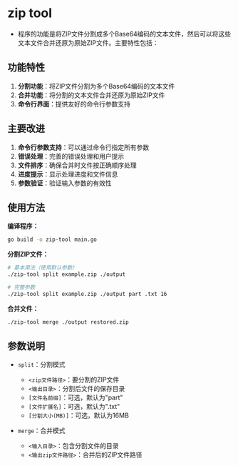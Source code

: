 # zip tool
* 程序的功能是将ZIP文件分割成多个Base64编码的文本文件，然后可以将这些文本文件合并还原为原始ZIP文件。主要特性包括：

## 功能特性

1. **分割功能**：将ZIP文件分割为多个Base64编码的文本文件
2. **合并功能**：将分割的文本文件合并还原为原始ZIP文件
3. **命令行界面**：提供友好的命令行参数支持

## 主要改进

1. **命令行参数支持**：可以通过命令行指定所有参数
2. **错误处理**：完善的错误处理和用户提示
3. **文件排序**：确保合并时文件按正确顺序处理
4. **进度提示**：显示处理进度和文件信息
5. **参数验证**：验证输入参数的有效性

## 使用方法

**编译程序：**
```bash
go build -o zip-tool main.go
```

**分割ZIP文件：**
```bash
# 基本用法（使用默认参数）
./zip-tool split example.zip ./output

# 完整参数
./zip-tool split example.zip ./output part .txt 16
```

**合并文件：**
```bash
./zip-tool merge ./output restored.zip
```

## 参数说明

- `split`：分割模式
  - `<zip文件路径>`：要分割的ZIP文件
  - `<输出目录>`：分割后文件的保存目录
  - `[文件名前缀]`：可选，默认为"part"
  - `[文件扩展名]`：可选，默认为".txt"
  - `[分割大小(MB)]`：可选，默认为16MB

- `merge`：合并模式
  - `<输入目录>`：包含分割文件的目录
  - `<输出zip文件路径>`：合并后的ZIP文件路径

